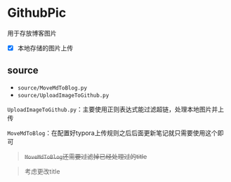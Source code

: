 # GithubPic
用于存放博客图片
- [x] 本地存储的图片上传
## source
* `source/MoveMdToBlog.py`
* `source/UploadImageToGithub.py`

`UploadImageToGithub.py`：主要使用正则表达式能过滤超链，处理本地图片并上传

`MoveMdToBlog`：在配置好typora上传规则之后后面更新笔记就只需要使用这个即可

>~~`MoveMdToBlog`还需要过滤掉已经处理过的title~~

>考虑更改title